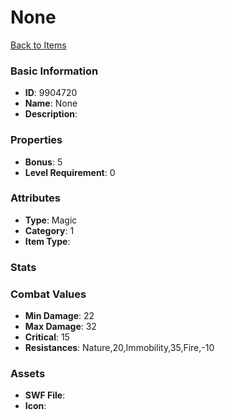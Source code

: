 # None



[Back to Items](../items.md)

### Basic Information

- **ID**: 9904720
- **Name**: None
- **Description**: 

### Properties

- **Bonus**: 5
- **Level Requirement**: 0

### Attributes

- **Type**: Magic
- **Category**: 1
- **Item Type**: 

### Stats


### Combat Values

- **Min Damage**: 22
- **Max Damage**: 32
- **Critical**: 15
- **Resistances**: Nature,20,Immobility,35,Fire,-10

### Assets

- **SWF File**: 
- **Icon**: 

